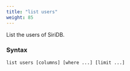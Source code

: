```yaml
---
title: "list users"
weight: 85
---
```


List the users of SiriDB.

### Syntax

    list users [columns] [where ...] [limit ...]
